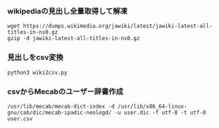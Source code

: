 ### wikipediaの見出し全量取得して解凍
    wget https://dumps.wikimedia.org/jawiki/latest/jawiki-latest-all-titles-in-ns0.gz
    gzip -d jawiki-latest-all-titles-in-ns0.gz
### 見出しをcsv変換
    python3 wiki2csv.py
### csvからMecabのユーザー辞書作成
    /usr/lib/mecab/mecab-dict-index -d /usr/lib/x86_64-linux-gnu/cab/dic/mecab-ipadic-neologd/ -u user.dic -f utf-8 -t utf-8 user.csv

